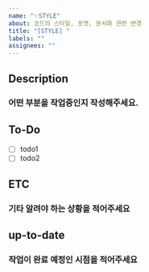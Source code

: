 ```yaml
---
name: "✨STYLE"
about: 코드의 스타일, 포맷, 문서화 관련 변경
title: "[STYLE] "
labels: ""
assignees: ""
---
```


## Description

### 어떤 부분을 작업중인지 작성해주세요.

## To-Do

- [ ] todo1
- [ ] todo2

## ETC

### 기타 알려야 하는 상황을 적어주세요

## up-to-date

### 작업이 완료 예정인 시점을 적어주세요
